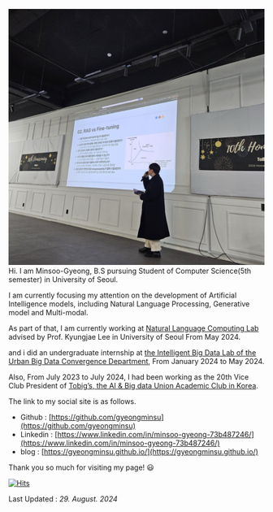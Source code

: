 ![github_profile.jpg](/github_profile.jpg)
Hi. I am Minsoo-Gyeong, B.S pursuing Student of Computer Science(5th semester) in University of Seoul.

I am currently focusing my attention on the development of Artificial Intelligence models, including Natural Language Processing, Generative model and Multi-modal.

As part of that, I am currently working at [Natural Language Computing Lab](https://nlc-uos.github.io/) advised by Prof. Kyungjae Lee in University of Seoul From May 2024.

and i did an undergraduate internship at [the Intelligent Big Data Lab of the Urban Big Data Convergence Department](https://intelligent-big-data-lab.notion.site/), From January 2024 to May 2024.

Also, From July 2023 to July 2024, I had been working as the 20th Vice Club President of [Tobig’s, the AI & Big data Union Academic Club in Korea](https://tobigs-datamarket.github.io/).

The link to my social site is as follows.

- Github : [https://github.com/gyeongminsu](https://github.com/gyeongminsu)
- Linkedin : [https://www.linkedin.com/in/minsoo-gyeong-73b487246/](https://www.linkedin.com/in/minsoo-gyeong-73b487246/)
- blog : [https://gyeongminsu.github.io/](https://gyeongminsu.github.io/)

Thank you so much for visiting my page! 😃

[![Hits](https://hits.seeyoufarm.com/api/count/incr/badge.svg?url=https%3A%2F%2Fgithub.com%2Fgyeongminsu&count_bg=%236D7F88&title_bg=%23555555&icon=&icon_color=%23E7E7E7&title=hits&edge_flat=false)](https://hits.seeyoufarm.com)

Last Updated : _29. August. 2024_
<!--
**gyeongminsu/gyeongminsu** is a ✨ _special_ ✨ repository because its `README.md` (this file) appears on your GitHub profile.

Here are some ideas to get you started:

- 🔭 I’m currently working on ...
- 🌱 I’m currently learning ...
- 👯 I’m looking to collaborate on ...
- 🤔 I’m looking for help with ...
- 💬 Ask me about ...
- 📫 How to reach me: ...
- 😄 Pronouns: ...
- ⚡ Fun fact: ...
-->
